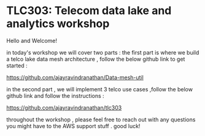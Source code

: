 # TLC303: Telecom data lake and analytics workshop

Hello and Welcome!

in today's workshop we will cover two parts :
the first part is where we build a telco lake data mesh architecture , follow the below github link to get started :

https://github.com/ajayravindranathan/Data-mesh-util

in the second part , we will implement 3 telco use cases ,follow the below github link and follow the instructions :

https://github.com/ajayravindranathan/tlc303

throughout the workshop , please feel free to reach out with any questions you might have to the AWS support stuff .
good luck!
